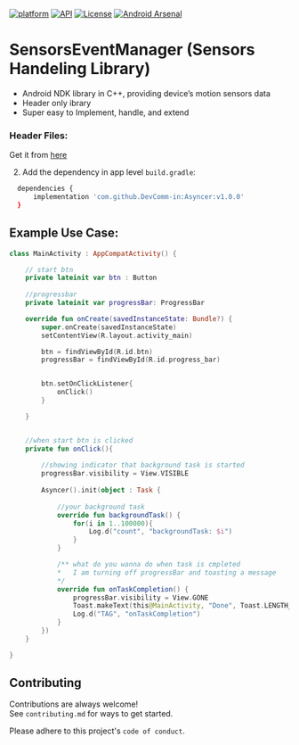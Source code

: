   [![platform](https://img.shields.io/badge/platform-Android-yellow.svg)](https://www.android.com)
  [![API](https://img.shields.io/badge/API-16%2B-brightgreen.svg?style=plastic)](https://android-arsenal.com/api?level=16)
  [![License](https://img.shields.io/badge/license-MIT-4EB1BA.svg?style=flat-square)](https://www.apache.org/licenses/LICENSE-2.0.html)
  [![Android Arsenal]( https://img.shields.io/badge/Android%20Arsenal-SensorsEventManager-green.svg?style=flat )]( https://android-arsenal.com/details/1/6357 )
  <!--![Maven Central](https://img.shields.io/maven-central/v/io.github.DevComm-in/Toaster) -->
  

<!-- <a href="https://www.linkedin.com/in/"> -->
<!--    <img src="https://img.shields.io/badge/Support-Recommed%2FEndorse%20me%20on%20Linkedin-yellow?style=for-the-badge&logo=linkedin" alt="Connect with us" /></a> -->


# SensorsEventManager (Sensors Handeling Library)
- Android NDK library in C++, providing device’s motion sensors data<br>
- Header only ibrary<br>
- Super easy to Implement, handle, and extend<br>


### Header Files: 
Get it from <a href=""> here</a>



2. Add the dependency in app level `build.gradle`:
```bash
  dependencies {
	  implementation 'com.github.DevComm-in:Asyncer:v1.0.0'
  }
```



## Example Use Case:
```kotlin
class MainActivity : AppCompatActivity() {

    // start btn
    private lateinit var btn : Button
    
    //progressbar
    private lateinit var progressBar: ProgressBar

    override fun onCreate(savedInstanceState: Bundle?) {
        super.onCreate(savedInstanceState)
        setContentView(R.layout.activity_main)

        btn = findViewById(R.id.btn)
        progressBar = findViewById(R.id.progress_bar)


        btn.setOnClickListener{
            onClick()
        }

    }


    //when start btn is clicked
    private fun onClick(){
    
        //showing indicator that background task is started
        progressBar.visibility = View.VISIBLE
        
        Asyncer().init(object : Task {
        
            //your background task
            override fun backgroundTask() {
                for(i in 1..100000){
                    Log.d("count", "backgroundTask: $i")
                }
            }

            /** what do you wanna do when task is cmpleted
            *   I am turning off progressBar and toasting a message 
            */
            override fun onTaskCompletion() {
                progressBar.visibility = View.GONE
                Toast.makeText(this@MainActivity, "Done", Toast.LENGTH_SHORT).show()
                Log.d("TAG", "onTaskCompletion")
            }
        })
    }

}

```

## Contributing<br>
Contributions are always welcome!
<br>See `contributing.md` for ways to get started.

Please adhere to this project's `code of conduct`.
